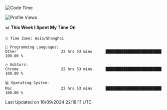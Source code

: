 <!--START_SECTION:waka-->
![Code Time](http://img.shields.io/badge/Code%20Time-2%2C759%20hrs%2011%20mins-blue)

![Profile Views](http://img.shields.io/badge/Profile%20Views-0-blue)

📊 **This Week I Spent My Time On** 

```text
🕑︎ Time Zone: Asia/Shanghai

💬 Programming Languages: 
Other                    22 hrs 53 mins      █████████████████████████   100.00 % 

🔥 Editors: 
Chrome                   22 hrs 53 mins      █████████████████████████   100.00 % 

💻 Operating System: 
Mac                      22 hrs 53 mins      █████████████████████████   100.00 % 
```


 Last Updated on 16/09/2024 22:18:11 UTC
<!--END_SECTION:waka-->